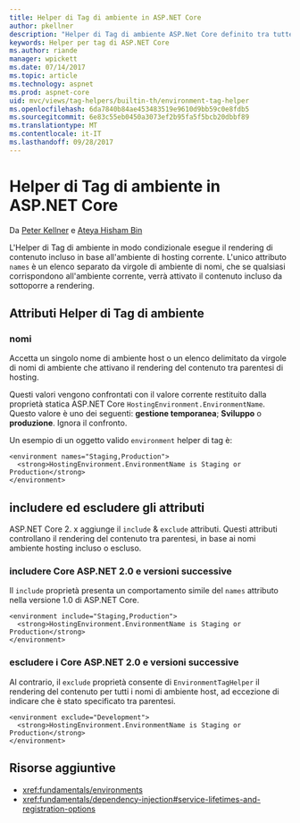 ```yaml
---
title: Helper di Tag di ambiente in ASP.NET Core
author: pkellner
description: "Helper di Tag di ambiente ASP.Net Core definito tra tutte le proprietà"
keywords: Helper per tag di ASP.NET Core
ms.author: riande
manager: wpickett
ms.date: 07/14/2017
ms.topic: article
ms.technology: aspnet
ms.prod: aspnet-core
uid: mvc/views/tag-helpers/builtin-th/environment-tag-helper
ms.openlocfilehash: 6da7840b84ae453483519e9610d9bb59c0e8fdb5
ms.sourcegitcommit: 6e83c55eb0450a3073ef2b95fa5f5bcb20dbbf89
ms.translationtype: MT
ms.contentlocale: it-IT
ms.lasthandoff: 09/28/2017
---
```

# <a name="environment-tag-helper-in-aspnet-core"></a>Helper di Tag di ambiente in ASP.NET Core

Da [Peter Kellner](http://peterkellner.net) e [Ateya Hisham Bin](https://twitter.com/hishambinateya)

L'Helper di Tag di ambiente in modo condizionale esegue il rendering di contenuto incluso in base all'ambiente di hosting corrente. L'unico attributo `names` è un elenco separato da virgole di ambiente di nomi, che se qualsiasi corrispondono all'ambiente corrente, verrà attivato il contenuto incluso da sottoporre a rendering.

## <a name="environment-tag-helper-attributes"></a>Attributi Helper di Tag di ambiente

### <a name="names"></a>nomi

Accetta un singolo nome di ambiente host o un elenco delimitato da virgole di nomi di ambiente che attivano il rendering del contenuto tra parentesi di hosting.

Questi valori vengono confrontati con il valore corrente restituito dalla proprietà statica ASP.NET Core `HostingEnvironment.EnvironmentName`.  Questo valore è uno dei seguenti: **gestione temporanea**; **Sviluppo** o **produzione**. Ignora il confronto.

Un esempio di un oggetto valido `environment` helper di tag è:

```cshtml
<environment names="Staging,Production">
  <strong>HostingEnvironment.EnvironmentName is Staging or Production</strong>
</environment>
```

## <a name="include-and-exclude-attributes"></a>includere ed escludere gli attributi

ASP.NET Core 2. x aggiunge il `include`  &  `exclude` attributi. Questi attributi controllano il rendering del contenuto tra parentesi, in base ai nomi ambiente hosting incluso o escluso.

### <a name="include-aspnet-core-20-and-later"></a>includere Core ASP.NET 2.0 e versioni successive

Il `include` proprietà presenta un comportamento simile del `names` attributo nella versione 1.0 di ASP.NET Core.

```cshtml
<environment include="Staging,Production">
  <strong>HostingEnvironment.EnvironmentName is Staging or Production</strong>
</environment>
```

### <a name="exclude-aspnet-core-20-and-later"></a>escludere i Core ASP.NET 2.0 e versioni successive

Al contrario, il `exclude` proprietà consente di `EnvironmentTagHelper` il rendering del contenuto per tutti i nomi di ambiente host, ad eccezione di indicare che è stato specificato tra parentesi.

```cshtml
<environment exclude="Development">
  <strong>HostingEnvironment.EnvironmentName is Staging or Production</strong>
</environment>
```

## <a name="additional-resources"></a>Risorse aggiuntive

* <xref:fundamentals/environments>
* <xref:fundamentals/dependency-injection#service-lifetimes-and-registration-options>
